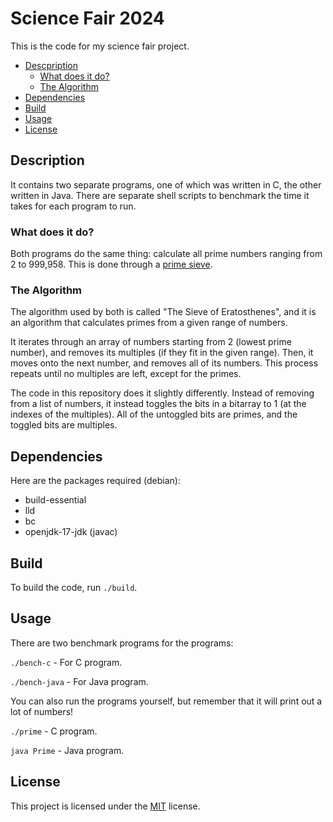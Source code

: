 # Science Fair 2024
This is the code for my science fair project.

- [Descpription](#description)
    - [What does it do?](#what-does-it-do)
    - [The Algorithm](#the-algorithm)
- [Dependencies](#dependencies)
- [Build](#build)
- [Usage](#usage)
- [License](#license)



## Description
It contains two separate programs, one of which was written in C, the other written in Java. There are separate shell scripts to benchmark the time it takes for each program to run.

### What does it do?
Both programs do the same thing: calculate all prime numbers ranging from 2 to 999,958. This is done through a [prime sieve](#the-algorithm).

### The Algorithm
The algorithm used by both is called "The Sieve of Eratosthenes", and it is an algorithm that calculates primes from a given range of numbers.

It iterates through an array of numbers starting from 2 (lowest prime number), and removes its multiples (if they fit in the given range). Then, it moves onto the next number, and removes all of its numbers. This process repeats until no multiples are left, except for the primes.

The code in this repository does it slightly differently. Instead of removing from a list of numbers, it instead toggles the bits in a bitarray to 1 (at the indexes of the multiples). All of the untoggled bits are primes, and the toggled bits are multiples.



## Dependencies
Here are the packages required (debian):

- build-essential
- lld
- bc
- openjdk-17-jdk (javac)



## Build
To build the code, run `./build`.



## Usage
There are two benchmark programs for the programs:

`./bench-c` - For C program.

`./bench-java` - For Java program.

You can also run the programs yourself, but remember that it will print out a lot of numbers!

`./prime` - C program.

`java Prime` - Java program.



## License
This project is licensed under the [MIT](https://choosealicense.com/licenses/mit/) license.

